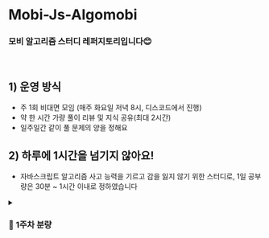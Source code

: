 # Mobi-Js-Algomobi
### 모비 알고리즘 스터디 레퍼지토리입니다😊
<br>

## 1) 운영 방식
- 주 1회 비대면 모임 (매주 화요일 저녁 8시, 디스코드에서 진행)
- 약 한 시간 가량 풀이 리뷰 및 지식 공유(최대 2시간)
- 일주일간 같이 풀 문제의 양을 정해요

## 2) 하루에 1시간을 넘기지 않아요!
- 자바스크립트 알고리즘 사고 능력을 기르고 감을 잃지 않기 위한 스터디로, 1일 공부량은 30분 ~ 1시간 이내로 정하였습니다


<details>
<summary><h3>📄 1주차 분량</h3></summary>
<div markdown="1">
➡️ <b>풀이 기간</b>: 23.8.15 ~ 23.8.22
  
➡️ 프로그래머스 Lv.0 정답률이 낮은 3문제로 지정

[평행](https://school.programmers.co.kr/learn/courses/30/lessons/120875) /
[겹치는 선분의 길이](https://school.programmers.co.kr/learn/courses/30/lessons/120876) /
[안전지대](https://school.programmers.co.kr/learn/courses/30/lessons/120866)


</details>
</div>
